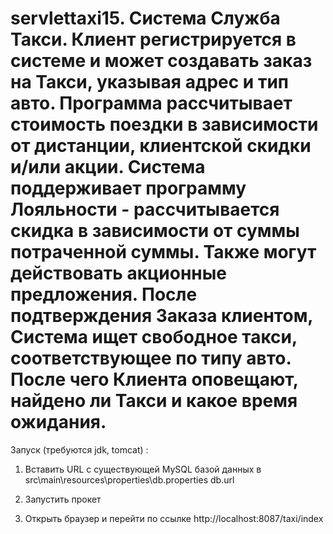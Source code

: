 # servlettaxi15. Система Служба Такси. Клиент регистрируется в системе и может создавать заказ на Такси, указывая адрес и тип авто. Программа рассчитывает стоимость поездки в зависимости от дистанции, клиентской скидки и/или акции. Система поддерживает программу Лояльности - рассчитывается скидка в зависимости от суммы потраченной суммы. Также могут действовать акционные предложения. После подтверждения Заказа клиентом, Система ищет свободное такси, соответствующее по типу авто. После чего Клиента оповещают, найдено ли Такси и какое время ожидания.

Запуск (требуются jdk, tomcat) :


1. Вставить URL с существующей MySQL базой данных в src\main\resources\properties\db.properties db.url

2. Запустить прокет

3. Открыть браузер и перейти по ссылке http://localhost:8087/taxi/index
